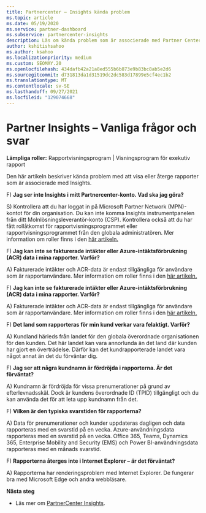 ```yaml
---
title: Partnercenter – Insights kända problem
ms.topic: article
ms.date: 05/19/2020
ms.service: partner-dashboard
ms.subservice: partnercenter-insights
description: Läs om kända problem som är associerade med Partner Center Insights rapporter (PCI). Informationen kan innehålla kända renderingsproblem eller rapporteringsbegränsningar.
author: kshitishsahoo
ms.author: ksahoo
ms.localizationpriority: medium
ms.custom: SEOMAY.20
ms.openlocfilehash: 434dafb42a21a8ed555b6b873e9b83bc8ab5e2d6
ms.sourcegitcommit: d731813da1d31519dc2dc583d17899e5cf4ec1b2
ms.translationtype: MT
ms.contentlocale: sv-SE
ms.lasthandoff: 09/27/2021
ms.locfileid: "129074668"
---
```

# <a name="partner-insights--frequently-asked-questions"></a>Partner Insights – Vanliga frågor och svar

**Lämpliga roller:** Rapportvisningsprogram | Visningsprogram för exekutiv rapport

Den här artikeln beskriver kända problem med att visa eller återge rapporter som är associerade med Insights.

F) **Jag ser inte Insights i mitt Partnercenter-konto. Vad ska jag göra?**

S) Kontrollera att du har loggat in på Microsoft Partner Network (MPN)-kontot för din organisation. Du kan inte komma Insights instrumentpanelen från ditt Molnlösningsleverantör-konto (CSP). Kontrollera också att du har fått rollåtkomst för rapportvisningsprogrammet eller rapportvisningsprogrammet från den globala administratören.  Mer information om roller finns i den [här artikeln.](./insights-roles.md)

F) **Jag kan inte se fakturerade intäkter eller Azure-intäktsförbrukning (ACR) data i mina rapporter. Varför?**

A) Fakturerade intäkter och ACR-data är endast tillgängliga för användare som är rapportanvändare.  Mer information om roller finns i den [här artikeln.](./insights-roles.md)

F) **Jag kan inte se fakturerade intäkter eller Azure-intäktsförbrukning (ACR) data i mina rapporter. Varför?**

A) Fakturerade intäkter och ACR-data är endast tillgängliga för användare som är rapportanvändare. Mer information om roller finns i den [här artikeln.](./insights-roles.md)

F) **Det land som rapporteras för min kund verkar vara felaktigt. Varför?**

A) Kundland härleds från landet för den globala överordnade organisationen för den kunden. Det här landet kan vara annorlunda än det land där kunden har gjort en överträdelse. Därför kan det kundrapporterade landet vara något annat än det du förväntar dig.

F) **Jag ser att några kundnamn är fördröjda i rapporterna. Är det förväntat?**

A) Kundnamn är fördröjda för vissa prenumerationer på grund av efterlevnadsskäl. Dock är kundens överordnade ID (TPID) tillgängligt och du kan använda det för att leta upp kundnamn från det.

F) **Vilken är den typiska svarstiden för rapporterna?**

A) Data för prenumerationer och kunder uppdateras dagligen och data rapporteras med en svarstid på en vecka. Azure-användningsdata rapporteras med en svarstid på en vecka. Office 365, Teams, Dynamics 365, Enterprise Mobility and Security (EMS) och Power BI-användningsdata rapporteras med en månads svarstid.

F) **Rapporterna återges inte i Internet Explorer – är det förväntat?**

A) Rapporterna har renderingsproblem med Internet Explorer. De fungerar bra med Microsoft Edge och andra webbläsare.

**Nästa steg**

- Läs mer om [PartnerCenter Insights](partner-center-insights.md).